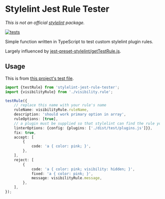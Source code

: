 # Stylelint Jest Rule Tester

_This is not an official [stylelint](https://stylelint.io) package._

[![tests](https://github.com/electrovir/stylelint-jest-rule-tester/actions/workflows/virmator-tests.yml/badge.svg?branch=master)](https://github.com/electrovir/stylelint-jest-rule-tester/actions/workflows/virmator-tests.yml)

Simple function written in TypeScript to test custom stylelint plugin rules.

Largely influenced by [jest-preset-stylelint/getTestRule.js](https://github.com/stylelint/jest-preset-stylelint/blob/769cac42e11f811aac6f59ee6570205910ea98fa/getTestRule.js).

## Usage

This is from [this project's test file](https://github.com/electrovir/stylelint-jest-rule-tester/blob/master/src/test/rules/visibility/visibility.test.ts).

```typescript
import {testRule} from 'stylelint-jest-rule-tester';
import {visibilityRule} from './visibility.rule';

testRule({
    // replace this name with your rule's name
    ruleName: visibilityRule.ruleName,
    description: 'should work primary option in array',
    ruleOptions: [true],
    // a plugin must be supplied so that stylelint can find the rule you want to test
    linterOptions: {config: {plugins: ['./dist/test/plugins.js']}},
    fix: true,
    accept: [
        {
            code: 'a { color: pink; }',
        },
    ],
    reject: [
        {
            code: 'a { color: pink; visibility: hidden; }',
            fixed: 'a { color: pink; }',
            message: visibilityRule.message,
        },
    ],
});
```
